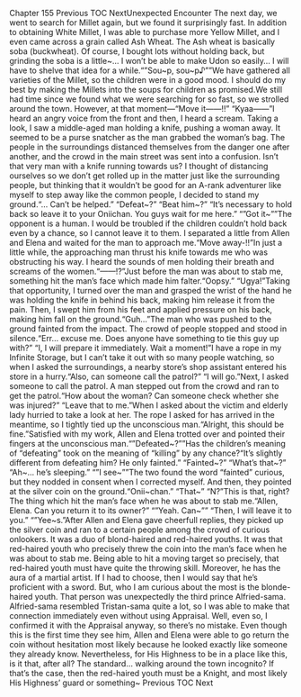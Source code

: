 Chapter 155 Previous TOC NextUnexpected Encounter The next day, we went to search for Millet again, but we found it surprisingly fast. In addition to obtaining White Millet, I was able to purchase more Yellow Millet, and I even came across a grain called Ash Wheat. The Ash wheat is basically soba (buckwheat). Of course, I bought lots without holding back, but grinding the soba is a little~… I won’t be able to make Udon so easily… I will have to shelve that idea for a while.“”Sou~p, sou~p♪””We have gathered all varieties of the Millet, so the children were in a good mood. I should do my best by making the Millets into the soups for children as promised.We still had time since we found what we were searching for so fast, so we strolled around the town. However, at that moment—“Move it——!!” “Kyaa——”I heard an angry voice from the front and then, I heard a scream. Taking a look, I saw a middle-aged man holding a knife, pushing a woman away. It seemed to be a purse snatcher as the man grabbed the woman’s bag. The people in the surroundings distanced themselves from the danger one after another, and the crowd in the main street was sent into a confusion. Isn’t that very man with a knife running towards us? I thought of distancing ourselves so we don’t get rolled up in the matter just like the surrounding people, but thinking that it wouldn’t be good for an A-rank adventurer like myself to step away like the common people, I decided to stand my ground.“… Can’t be helped.” “Defeat~?” “Beat him~?” “It’s necessary to hold back so leave it to your Oniichan. You guys wait for me here.” “”Got it~””The opponent is a human. I would be troubled if the children couldn’t hold back even by a chance, so I cannot leave it to them. I separated a little from Allen and Elena and waited for the man to approach me.“Move away-!!”In just a little while, the approaching man thrust his knife towards me who was obstructing his way. I heard the sounds of men holding their breath and screams of the women.“——!?”Just before the man was about to stab me, something hit the man’s face which made him falter.“Oopsy.” “Ugya!”Taking that opportunity, I turned over the man and grasped the wrist of the hand he was holding the knife in behind his back, making him release it from the pain. Then, I swept him from his feet and applied pressure on his back, making him fall on the ground.“Guh…”The man who was pushed to the ground fainted from the impact. The crowd of people stopped and stood in silence.“Err… excuse me. Does anyone have something to tie this guy up with?” “I, I will prepare it immediately. Wait a moment!”I have a rope in my Infinite Storage, but I can’t take it out with so many people watching, so when I asked the surroundings, a nearby store’s shop assistant entered his store in a hurry.“Also, can someone call the patrol?” “I will go.”Next, I asked someone to call the patrol. A man stepped out from the crowd and ran to get the patrol.“How about the woman? Can someone check whether she was injured?” “Leave that to me.”When I asked about the victim and elderly lady hurried to take a look at her. The rope I asked for has arrived in the meantime, so I tightly tied up the unconscious man.“Alright, this should be fine.”Satisfied with my work, Allen and Elena trotted over and pointed their fingers at the unconscious man.“”Defeated~?””Has the children’s meaning of “defeating” took on the meaning of “killing” by any chance?“It’s slightly different from defeating him? He only fainted.” “Fainted~?” “What’s that~?” “Ah~… he’s sleeping.” “”I see~””The two found the word “fainted” curious, but they nodded in consent when I corrected myself. And then, they pointed at the silver coin on the ground.“Onii~chan.” “That~” “N?”This is that, right? The thing which hit the man’s face when he was about to stab me.“Allen, Elena. Can you return it to its owner?” “”Yeah. Can~”” “Then, I will leave it to you.” “”Yee~s.”After Allen and Elena gave cheerfull replies, they picked up the silver coin and ran to a certain people among the crowd of curious onlookers. It was a duo of blond-haired and red-haired youths. It was that red-haired youth who precisely threw the coin into the man’s face when he was about to stab me. Being able to hit a moving target so precisely, that red-haired youth must have quite the throwing skill. Moreover, he has the aura of a martial artist. If I had to choose, then I would say that he’s proficient with a sword. But, who I am curious about the most is the blonde-haired youth. That person was unexpectedly the third prince Alfried-sama. Alfried-sama resembled Tristan-sama quite a lot, so I was able to make that connection immediately even without using Appraisal. Well, even so, I confirmed it with the Appraisal anyway, so there’s no mistake. Even though this is the first time they see him, Allen and Elena were able to go return the coin without hesitation most likely because he looked exactly like someone they already know. Nevertheless, for His Highness to be in a place like this, is it that, after all? The standard… walking around the town incognito? If that’s the case, then the red-haired youth must be a Knight, and most likely His Highness’ guard or something~ Previous TOC Next